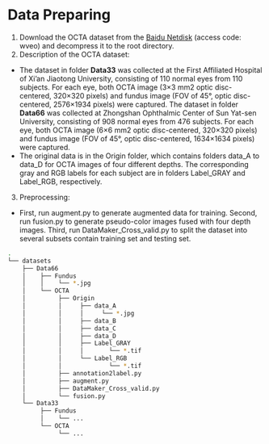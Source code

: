 # Data Preparing

1. Download the OCTA dataset from the [Baidu Netdisk](https://pan.baidu.com/s/1U1wVj07lKPwZAVkBY0s5Mw) (access code: wveo) and decompress it to the root directory.
2. Description of the OCTA dataset:
* The dataset in folder **Data33** was collected at the First Affiliated Hospital of Xi’an Jiaotong University, consisting of 110 normal eyes from 110 subjects. For each eye, both OCTA image (3×3 mm2 optic disc-centered, 320×320 pixels) and fundus image (FOV of 45°, optic disc-centered, 2576×1934 pixels) were captured. The dataset in folder **Data66** was collected at Zhongshan Ophthalmic Center of Sun Yat-sen University, consisting of 908 normal eyes from 476 subjects. For each eye, both OCTA image (6×6 mm2 optic disc-centered, 320×320 pixels) and fundus image (FOV of 45°, optic disc-centered, 1634×1634 pixels) were captured. 
* The original data is in the Origin folder, which contains folders data_A to data_D for OCTA images of four different depths. The corresponding gray and RGB labels for each subject are in folders Label_GRAY and Label_RGB, respectively.
3. Preprocessing:
* First, run augment.py to generate augmented data for training. Second, run fusion.py to generate pseudo-color images fused with four depth images. Third, run DataMaker_Cross_valid.py to split the dataset into several subsets contain training set and testing set.

```bash
.
└── datasets
    ├── Data66
    │    ├── Fundus
    │    │    └── *.jpg
    │    └── OCTA
    │         ├── Origin     
    │         │     ├── data_A
    │         │     │     └── *.jpg
    │         │     ├── data_B
    │         │     ├── data_C
    │         │     ├── data_D
    │         │     ├── Label_GRAY
    │         │     │       └── *.tif
    │         │     └── Label_RGB
    │         │             └── *.tif
    │         ├── annotation2label.py
    │         ├── augment.py
    │         ├── DataMaker_Cross_valid.py
    │         └── fusion.py
    └── Data33
         ├── Fundus
         │    └── ...
         └── OCTA
              └── ...
```
